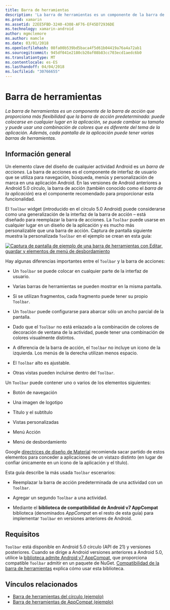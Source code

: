 ```yaml
---
title: Barra de herramientas
description: 'La barra de herramientas es un componente de la barra de acción que proporciona más flexibilidad que la barra de acción predeterminada: puede colocarse en cualquier lugar en la aplicación, se puede cambiar su tamaño y puede usar una combinación de colores que es diferente del tema de la aplicación. Además, cada pantalla de la aplicación puede tener varias barras de herramientas.'
ms.prod: xamarin
ms.assetid: 22EE5FBD-3240-4308-AF76-EF45D72936DE
ms.technology: xamarin-android
author: mgmclemore
ms.author: mamcle
ms.date: 03/01/2018
ms.openlocfilehash: 08fa00b539bd5baca4f5d61b04419a76a4a72ab1
ms.sourcegitcommit: 945df041e2180cb20af08b83cc703ecd1aedc6b0
ms.translationtype: MT
ms.contentlocale: es-ES
ms.lasthandoff: 04/04/2018
ms.locfileid: "30766655"
---
```

# <a name="toolbar"></a>Barra de herramientas

_La barra de herramientas es un componente de la barra de acción que proporciona más flexibilidad que la barra de acción predeterminada: puede colocarse en cualquier lugar en la aplicación, se puede cambiar su tamaño y puede usar una combinación de colores que es diferente del tema de la aplicación. Además, cada pantalla de la aplicación puede tener varias barras de herramientas._

 
## <a name="overview"></a>Información general

Un elemento clave del diseño de cualquier actividad Android es un *barra de acciones*. La barra de acciones es el componente de interfaz de usuario que se utiliza para navegación, búsqueda, menús y personalización de marca en una aplicación Android. En las versiones de Android anteriores a Android 5.0 círculo, la barra de acción (también conocido como el *barra de la aplicación*) era el componente recomendado para proporcionar esta funcionalidad. 

El `Toolbar` widget (introducido en el círculo 5.0 Android) puede considerarse como una generalización de la interfaz de la barra de acción &ndash; está diseñado para reemplazar la barra de acciones. La `Toolbar` puede usarse en cualquier lugar en un diseño de la aplicación y es mucho más personalizable que una barra de acción. Captura de pantalla siguiente muestra la personalizada `Toolbar` en el ejemplo se crean en esta guía: 

[![Captura de pantalla de ejemplo de una barra de herramientas con Editar, guardar y elementos de menú de desbordamiento](images/01-toolbar-sml.png)](images/01-toolbar.png#lightbox)

Hay algunas diferencias importantes entre el `Toolbar` y la barra de acciones: 

-   Un `Toolbar` se puede colocar en cualquier parte de la interfaz de usuario.

-   Varias barras de herramientas se pueden mostrar en la misma pantalla.

-   Si se utilizan fragmentos, cada fragmento puede tener su propio `Toolbar`. 

-   Un `Toolbar` puede configurarse para abarcar sólo un ancho parcial de la pantalla. 

-   Dado que el `Toolbar` no está enlazado a la combinación de colores de decoración de ventana de la actividad, puede tener una combinación de colores visualmente distintos. 

-   A diferencia de la barra de acción, el `Toolbar` no incluye un icono de la izquierda. Los menús de la derecha utilizan menos espacio. 

-   El `Toolbar` alto es ajustable. 

-   Otras vistas pueden incluirse dentro del `Toolbar`. 

Un `Toolbar` puede contener uno o varios de los elementos siguientes: 

-   Botón de navegación

-   Una imagen de logotipo

-   Título y el subtítulo

-   Vistas personalizadas

-   Menú Acción

-   Menú de desbordamiento

Google [directrices de diseño de Material](https://material.google.com/) recomienda sacar partido de estos elementos para conceder a aplicaciones de un vistazo distinto (en lugar de confiar únicamente en un icono de la aplicación y el título). 

Esta guía describe la más usada `Toolbar` escenarios:

-   Reemplazar la barra de acción predeterminada de una actividad con un `Toolbar`. 

-   Agregar un segundo `Toolbar` a una actividad.

-   Mediante el **biblioteca de compatibilidad de Android v7 AppCompat** biblioteca (denominados *AppCompat* en el resto de esta guía) para implementar `Toolbar` en versiones anteriores de Android. 

 
 
## <a name="requirements"></a>Requisitos

`Toolbar` está disponible en Android 5.0 círculo (API de 21) y versiones posteriores. Cuando se dirige a Android versiones anteriores a Android 5.0, utilice la [biblioteca admite Android v7 AppCompat](https://www.nuget.org/packages/Xamarin.Android.Support.v7.AppCompat/), que proporciona compatible `Toolbar` admitir en un paquete de NuGet. 
[Compatibilidad de la barra de herramientas](~/android/user-interface/controls/tool-bar/toolbar-compatibility.md) explica cómo usar esta biblioteca. 




## <a name="related-links"></a>Vínculos relacionados

- [Barra de herramientas del círculo (ejemplo)](https://developer.xamarin.com/samples/monodroid/android5.0/Toolbar/)
- [Barra de herramientas de AppCompat (ejemplo)](https://developer.xamarin.com/samples/monodroid/Supportv7/AppCompat/Toolbar/)
